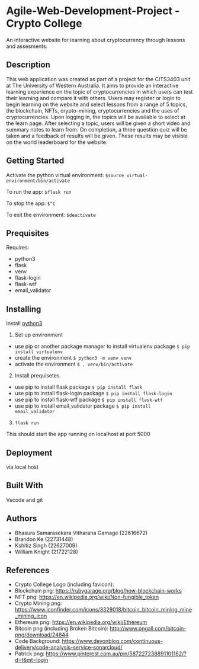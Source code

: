 # Agile-Web-Development-Project - Crypto College

An interactive website for learning about cryptocurrency through lessons and assesments.

## Description

This web application was created as part of a project for the CITS3403 unit at The University of Western Australia. It aims to provide an interactive learning experience on the topic of cryptocurrencies in which users can test their learning and compare it with others. Users may register or login to begin learning on the website and select lessons from a range of 5 topics, the blockchain, NFTs, crypto-mining, cryptocurrencies and the uses of cryptocurrencies. Upon logging in, the topics will be available to select at the learn page. After selecting a topic, users will be given a short video and summary notes to learn from. On completion, a three question quiz will be taken and a feedback of results will be given. These results may be visible on the world leaderboard for the website.

## Getting Started

Activate the python virtual environment:
`$source virtual-environment/bin/activate`

To run the app:
`$flask run`

To stop the app:
`$^C`

To exit the environment:
`$deactivate`

## Prequisites

Requires:

- python3
- flask
- venv
- flask-login
- flask-wtf
- email_validator

## Installing

Install [python3](https://www.python.org/downloads/)

1. Set up environment

- use pip or another package manager to install virtualenv package `$ pip install virtualenv`
- create the environment `$ python3 -m venv venv`
- activate the environment `$ . venv/bin/activate`

2. Install prequisetes

- use pip to install flask package `$ pip install flask`
- use pip to install flask-login package `$ pip install flask-login`
- use pip to install flask-wtf package `$ pip install flask-wtf`
- use pip to install email_validator package `$ pip install email_validator`

3. `flask run`

This should start the app running on localhost at port 5000

## Deployment

via local host

## Built With

Vscode and git

## Authors

- Bhasura Samarasekara Vitharana Gamage (22616672)
- Brandon Ke (22731448)
- Kshitiz Singh (22627009)
- William Knight (21722128)

## References

- Crypto College Logo (including favicon): 
- Blockchain png: https://rubygarage.org/blog/how-blockchain-works
- NFT png: https://en.wikipedia.org/wiki/Non-fungible_token
- Crypto Mining png: https://www.iconfinder.com/icons/3329018/bitcoin_bitcoin_mining_mine_mining_icon
- Ethereum png: https://en.wikipedia.org/wiki/Ethereum
- Bitcoin png (including Broken Bitcoin): http://www.pngall.com/bitcoin-png/download/24844
- Code Background: https://www.devonblog.com/continuous-delivery/code-analysis-service-sonarcloud/
- Patrick png: https://www.pinterest.com.au/pin/587227238891101162/?d=t&mt=login